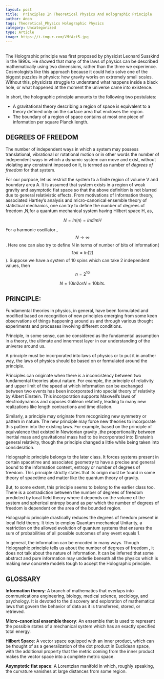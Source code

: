 ```yaml
---
layout: post
title:  Principles In Theoretical Physics And Holographic Principle
author: Anon
tags: Theoretical_Physics Holographic Physics
category: Uncategorized
type: Article
image: https://i.imgur.com/VMfAzt5.jpg
---
```

\
The Holographic principle was first proposed by physicist Leonard Susskind in the 1990s. He showed that many of the laws of physics can be described mathematically using two dimensions, rather than the three we experience. Cosmologists like this approach because it could help solve one of the biggest puzzles in physics: how gravity works on extremely small scales. Without this, physicists struggle to understand what happens inside a black hole, or what happened at the moment the universe came into existence.

In short, the holographic principle amounts to the following two postulates:

- A gravitational theory describing a region of space is equivalent to a theory defined only on the surface area that encloses the region.
- The boundary of a region of space contains at most one piece of information per square Planck length.

## DEGREES OF FREEDOM
The number of independent ways in which a system may possess translational, vibrational or rotational motion or in other words the number of independent ways in which a dynamic system can move and exist, without violating any constraint imposed on it, is termed as number of *degrees of freedom* for that system.

For our purpose, let us restrict the system to a finite region of volume V and boundary area A. It is assumed that system exists in a region of weak gravity and asymptotic flat space so that the above definition is not blurred due to general relativistic effects. From motivations of Information theory, associated Hartley’s analysis and micro-canonical ensemble theory of statistical mechanics, one can try to define the number of degrees of freedom ,N,for a quantum mechanical system having Hilbert space H, as,

  $$N =ln(n)= lndimH$$

For a harmonic oscillator , $$N → ∞$$ . Here one can also try to define N in terms of number of bits of information($$1bit = ln(2)$$). Suppose we have a system of 10 spins which can take 2 independent values, then $$n = 2^{10}$$           

  $$N = 10 ln2 or N =10 bits.$$

## PRINCIPLE:

Fundamental theories in physics, in general, have been formulated and modified based on recognition of new principles emerging from some keen observations of things happening around us and through various thought experiments and processes involving different conditions.

Principle, in some sense, can be considered as the fundamental assumption in a theory, the ultimate and innermost layer in our understanding of the universe around us.

A principle must be incorporated into laws of physics or to put it in another way, the laws of physics should be based on or formulated around the principle.

Principles can originate when there is a inconsistency between two fundamental theories about nature. For example, the principle of relativity and upper limit of the speed at which information can be exchanged between two events has been incorporated into special theory of relativity by Albert Einstein. This incorporation supports Maxwell’s laws of electrodynamics and opposes Galilean relativity, leading to many new realizations like length contractions and time dilation.

Similarly, a principle may originate from recognizing new symmetry or pattern in nature. The new principle may force new theories to incorporate this pattern into the existing laws. For example, based on the principle of equivalence that existed in Newtonian gravity ,the proportionality between inertial mass and gravitational mass had to be incorporated into Einstein’s general relativity, though the principle changed a little while being taken into consideration.

Holographic principle belongs to the later class. It forces systems present in certain spacetime and associated geometry to have a precise and general bound to the information content, entropy or number of degrees of freedom. This principle strictly states that its origin must be found in some theory of spacetime and matter like the quantum theory of gravity.

But, to some extent, this principle seems to belong to the earlier class too. There is a contradiction between the number of degrees of freedom predicted by local field theory where it depends on the volume of the system and spherical entropy bound as per which the number of degrees of freedom is dependent on the area of the bounded region.

Holographic principle drastically reduces the degrees of freedom present in local field theory. It tries to employ Quantum mechanical Unitarity, a restriction on the allowed evolution of quantum systems that ensures the sum of probabilities of all possible outcomes of any event equals 1.

In general, the information can be encoded in many ways. Though Holographic principle tells us about the number of degrees of freedom , it does not talk about the nature of information. It can be inferred that some abstract and pure information may underlie beneath all the physics which is making new concrete models tough to accept the Holographic principle.

## GLOSSARY

**Information theory**: A branch of mathematics that overlaps into communications engineering, biology, medical science, sociology, and psychology. It is devoted to the discovery and exploration of mathematical laws that govern the behavior of data as it is transferred, stored, or retrieved.

**Micro-canonical ensemble theory**: An ensemble that is used to represent the possible states of a mechanical system which has an exactly specified total energy.

**Hilbert Space**: A vector space equipped with an inner product, which can be thought of as a generalization of the dot product in Euclidean space, with the additional property that the metric coming from the inner product makes the vector space into a complete metric space.

**Asymptotic flat space**: A Lorentzian manifold in which, roughly speaking, the curvature vanishes at large distances from some region.